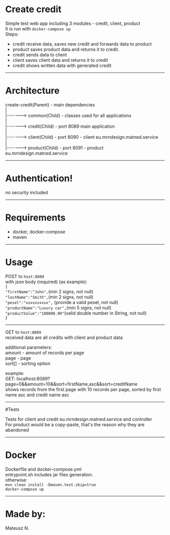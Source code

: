 # Create credit 

Simple test web app including 3 modules - credit, client, product<br>
It is run with `docker-compose up`<br>
Steps:
- credit receive data, saves new credit and forwards data to product<br>
- product saves product data and returns it to credit.
- credit sends data to client
- client saves client data and returns it to credit
- credit shows written data with generated credit
----------------------------
# Architecture

create-credit(Parent) - main dependencies<br>
|<br>
|-------> common(Child) - classes used for all applications <br>
|<br>
|-------> credit(Child) - port 8089 main application<br>
|<br>
|-------> client(Child) - port 8090 - client eu.mrndesign.matned.service<br>
|<br>
|-------> product(Child) - port 8091 - product eu.mrndesign.matned.service<br>

--------------------------------
# Authentication!

no security included

--------------------------------------
# Requirements

- docker, docker-compose
- maven
--------------------------
# Usage

POST to `host:8089`<br>
with json body (required) (as example):<br>
`{`<br>
`"firstName":"John",`(min 2 signs, not null)<br>
`"lastName":"Smith",`(min 2 signs, not null)<br>
`"pesel":"xxxxxxxxxx",` (provide a valid pesel, not null)<br>
`"productName":"Luxury car",`(min 5 signs, not null)<br>
`"productValue":"100000.90"`(valid double number in String, not null)<br>
`}`<br>

---------------------------------------

GET to `host:8089`<br>
received data are all credits with client and product data<br>

additional parameters:<br>
amount - amount of records per page<br>
page - page<br>
sort[] - sorting option<br>

example:<br>
GET: localhost:8089?page=0&&amount=10&&sort=firstName,asc&&sort=creditName<br>
shows records from the first page with 10 records per page, sorted by first name asc and credit name asc

------------------------------
#Tests

Tests for client and credit eu.mrndesign.matned.service and controller<br>
For product would be a copy-paste, that's the reason why they are abandoned<br>


-----------------------------------------
# Docker

Dockerfile and docker-compose.yml<br>
entrypoint.sh includes jar files generation.<br>
otherwise:<br>
`mvn clean install -Dmaven.test.skip=true`<br>
`docker-compose up`

--------------------------

# Made by:

Mateusz N.
